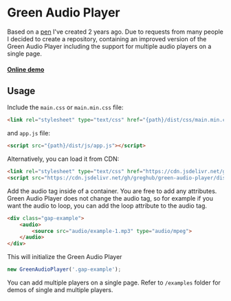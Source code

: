 # Green Audio Player

Based on a [pen](https://codepen.io/gregh/pen/NdVvbm) I've created 2 years ago.
Due to requests from many people I decided to create a repository, 
containing an improved version of the Green Audio Player including the support for multiple audio players on a single page.

#### [Online demo](https://codepen.io/gregh/full/NdVvbm)

## Usage

Include the `main.css` or `main.min.css` file:

```html
<link rel="stylesheet" type="text/css" href="{path}/dist/css/main.min.css">
```
and `app.js` file: 
```html
<script src="{path}/dist/js/app.js"></script>
```

Alternatively, you can load it from CDN:

```html
<link rel="stylesheet" type="text/css" href="https://cdn.jsdelivr.net/gh/greghub/green-audio-player/dist/css/main.min.css">
<script src="https://cdn.jsdelivr.net/gh/greghub/green-audio-player/dist/js/app.js"></script>
```

Add the audio tag inside of a container. You are free to add any attributes.
Green Audio Player does not change the audio tag, so for example if you want the audio to loop,
you can add the loop attribute to the audio tag.

```html
<div class="gap-example">
    <audio>
        <source src="audio/example-1.mp3" type="audio/mpeg">
    </audio>
</div>
```

This will initialize the Green Audio Player
```javascript
new GreenAudioPlayer('.gap-example');
```

You can add multiple players on a single page.
Refer to `/examples` folder for demos of single and multiple players.
